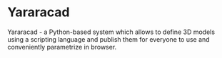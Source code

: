 # Yararacad
Yararacad - a Python-based system which allows to define 3D models using a scripting language and publish them for everyone to use and conveniently parametrize in browser.
